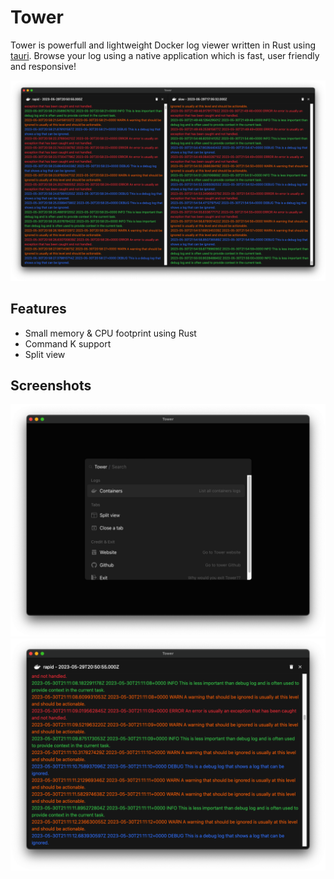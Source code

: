# Tower
Tower is powerfull and lightweight Docker log viewer written in Rust using [tauri](https://tauri.app/). Browse your log using a native application which is fast, user friendly and responsive!

![commandk](assets/image3.png)

## Features
 - Small memory & CPU footprint using Rust
 - Command K support
 - Split view 

## Screenshots
![commandk](assets/image1.png)
![logs](assets/image2.png)